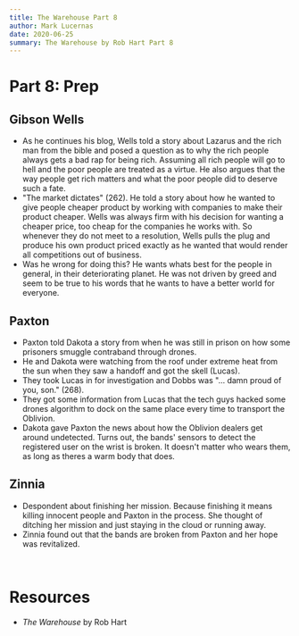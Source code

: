 ```yaml
---
title: The Warehouse Part 8
author: Mark Lucernas
date: 2020-06-25
summary: The Warehouse by Rob Hart Part 8
---
```



# Part 8: Prep

## Gibson Wells

  - As he continues his blog, Wells told a story about Lazarus and the rich man
    from the bible and posed a question as to why the rich people always gets a
    bad rap for being rich. Assuming all rich people will go to hell and the
    poor people are treated as a virtue. He also argues that the way people get
    rich matters and what the poor people did to deserve such a fate.
  - "The market dictates" (262). He told a story about how he wanted to give
    people cheaper product by working with companies to make their product
    cheaper. Wells was always firm with his decision for wanting a cheaper
    price, too cheap for the companies he works with. So whenever they do not
    meet to a resolution, Wells pulls the plug and produce his own product
    priced exactly as he wanted that would render all competitions out of
    business.
  - Was he wrong for doing this? He wants whats best for the people in general,
    in their deteriorating planet. He was not driven by greed and seem to be
    true to his words that he wants to have a better world for everyone.


## Paxton

  - Paxton told Dakota a story from when he was still in prison on how some
    prisoners smuggle contraband through drones.
  - He and Dakota were watching from the roof under extreme heat from the sun
    when they saw a handoff and got the skell (Lucas).
  - They took Lucas in for investigation and Dobbs was "... damn proud of you,
    son." (268).
  - They got some information from Lucas that the tech guys hacked some drones
    algorithm to dock on the same place every time to transport the Oblivion.
  - Dakota gave Paxton the news about how the Oblivion dealers get around
    undetected. Turns out, the bands' sensors to detect the registered user on
    the wrist is broken. It doesn't matter who wears them, as long as theres a
    warm body that does.


## Zinnia

  - Despondent about finishing her mission. Because finishing it means killing
    innocent people and Paxton in the process. She thought of ditching her
    mission and just staying in the cloud or running away.
  - Zinnia found out that the bands are broken from Paxton and her hope was
    revitalized.


<br>

# Resources

  - _The Warehouse_ by Rob Hart

